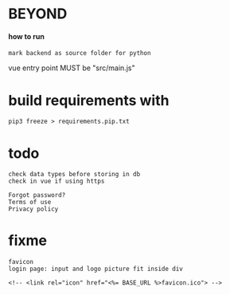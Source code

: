 # BEYOND

#### how to run

    mark backend as source folder for python

vue entry point MUST be "src/main.js"

# build requirements with
    
    pip3 freeze > requirements.pip.txt

# todo

    check data types before storing in db
    check in vue if using https

    Forgot password?
    Terms of use
    Privacy policy

# fixme

    favicon
    login page: input and logo picture fit inside div

    <!-- <link rel="icon" href="<%= BASE_URL %>favicon.ico"> -->
